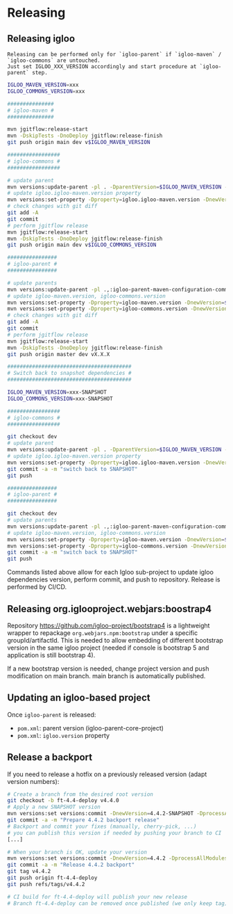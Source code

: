 
# Releasing

## Releasing igloo

```{note}
Releasing can be performed only for `igloo-parent` if `igloo-maven` / `igloo-commons` are untouched.
Just set IGLOO_XXX_VERSION accordingly and start procedure at `igloo-parent` step.
```

```bash
IGLOO_MAVEN_VERSION=xxx
IGLOO_COMMONS_VERSION=xxx

###############
# igloo-maven #
###############

mvn jgitflow:release-start
mvn -DskipTests -DnoDeploy jgitflow:release-finish
git push origin main dev v$IGLOO_MAVEN_VERSION

#################
# igloo-commons #
#################

# update parent
mvn versions:update-parent -pl . -DparentVersion=$IGLOO_MAVEN_VERSION -DskipResolution -DgenerateBackupPoms=false
# update igloo.igloo-maven.version property
mvn versions:set-property -Dproperty=igloo.igloo-maven.version -DnewVersion=$IGLOO_MAVEN_VERSION -DprocessAllModules=true -DgenerateBackupPoms=false
# check changes with git diff
git add -A
git commit
# perform jgitflow release
mvn jgitflow:release-start
mvn -DskipTests -DnoDeploy jgitflow:release-finish
git push origin main dev v$IGLOO_COMMONS_VERSION

################
# igloo-parent #
################

# update parents
mvn versions:update-parent -pl .,:igloo-parent-maven-configuration-common -DparentVersion=$IGLOO_MAVEN_VERSION -DskipResolution -DgenerateBackupPoms=false
# update igloo-maven.version, igloo-commons.version
mvn versions:set-property -Dproperty=igloo-maven.version -DnewVersion=$IGLOO_MAVEN_VERSION -DprocessAllModules=true -DgenerateBackupPoms=false
mvn versions:set-property -Dproperty=igloo-commons.version -DnewVersion=$IGLOO_COMMONS_VERSION -DprocessAllModules=true -DgenerateBackupPoms=false
# check changes with git diff
git add -A
git commit
# perform jgitflow release
mvn jgitflow:release-start
mvn -DskipTests -DnoDeploy jgitflow:release-finish
git push origin master dev vX.X.X

########################################
# Switch back to snapshot dependencies #
########################################

IGLOO_MAVEN_VERSION=xxx-SNAPSHOT
IGLOO_COMMONS_VERSION=xxx-SNAPSHOT

#################
# igloo-commons #
#################

git checkout dev
# update parent
mvn versions:update-parent -pl . -DparentVersion=$IGLOO_MAVEN_VERSION -DskipResolution -DgenerateBackupPoms=false
# update igloo.igloo-maven.version property
mvn versions:set-property -Dproperty=igloo.igloo-maven.version -DnewVersion=$IGLOO_MAVEN_VERSION -DprocessAllModules=true -DgenerateBackupPoms=false
git commit -a -m "switch back to SNAPSHOT"
git push

################
# igloo-parent #
################

git checkout dev
# update parents
mvn versions:update-parent -pl .,:igloo-parent-maven-configuration-common -DparentVersion=$IGLOO_MAVEN_VERSION -DskipResolution -DgenerateBackupPoms=false
# update igloo-maven.version, igloo-commons.version
mvn versions:set-property -Dproperty=igloo-maven.version -DnewVersion=$IGLOO_MAVEN_VERSION -DprocessAllModules=true -DgenerateBackupPoms=false
mvn versions:set-property -Dproperty=igloo-commons.version -DnewVersion=$IGLOO_COMMONS_VERSION -DprocessAllModules=true -DgenerateBackupPoms=false
git commit -a -m "switch back to SNAPSHOT"
git push

```

Commands listed above allow for each Igloo sub-project to update igloo dependencies version, perform commit,
and push to repository. Release is performed by CI/CD.

## Releasing org.iglooproject.webjars:boostrap4

Repository https://github.com/igloo-project/bootstrap4 is a lightweight wrapper to
repackage `org.webjars.npm:bootstrap` under a specific groupId/artifactId. This is
needed to allow embedding of different bootstrap version in the same igloo project
(needed if console is bootstrap 5 and application is still bootstrap 4).

If a new bootstrap version is needed, change project version and push modification on main branch. main branch is automatically published.

## Updating an igloo-based project

Once `igloo-parent` is released:

* `pom.xml`: parent version (igloo-parent-core-project)
* `pom.xml`: `igloo.version` property

## Release a backport

If you need to release a hotfix on a previously released version (adapt version numbers):

```bash
# Create a branch from the desired root version
git checkout -b ft-4.4-deploy v4.4.0
# Apply a new SNAPSHOT version
mvn versions:set versions:commit -DnewVersion=4.4.2-SNAPSHOT -DprocessAllModules=true
git commit -a -m "Prepare 4.4.2 backport release"
# Backport and commit your fixes (manually, cherry-pick, ...)
# you can publish this version if needed by pushing your branch to CI
[...]

# When your branch is OK, update your version
mvn versions:set versions:commit -DnewVersion=4.4.2 -DprocessAllModules=true
git commit -a -m "Release 4.4.2 backport"
git tag v4.4.2
git push origin ft-4.4-deploy
git push refs/tags/v4.4.2

# CI build for ft-4.4-deploy will publish your new release
# Branch ft-4.4-deploy can be removed once published (we only keep tag).
```
